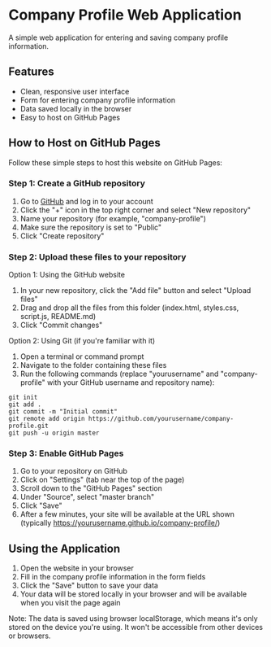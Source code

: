 # Company Profile Web Application

A simple web application for entering and saving company profile information.

## Features

- Clean, responsive user interface
- Form for entering company profile information
- Data saved locally in the browser
- Easy to host on GitHub Pages

## How to Host on GitHub Pages

Follow these simple steps to host this website on GitHub Pages:

### Step 1: Create a GitHub repository

1. Go to [GitHub](https://github.com) and log in to your account
2. Click the "+" icon in the top right corner and select "New repository"
3. Name your repository (for example, "company-profile")
4. Make sure the repository is set to "Public"
5. Click "Create repository"

### Step 2: Upload these files to your repository

Option 1: Using the GitHub website
1. In your new repository, click the "Add file" button and select "Upload files"
2. Drag and drop all the files from this folder (index.html, styles.css, script.js, README.md)
3. Click "Commit changes"

Option 2: Using Git (if you're familiar with it)
1. Open a terminal or command prompt
2. Navigate to the folder containing these files
3. Run the following commands (replace "yourusername" and "company-profile" with your GitHub username and repository name):
```
git init
git add .
git commit -m "Initial commit"
git remote add origin https://github.com/yourusername/company-profile.git
git push -u origin master
```

### Step 3: Enable GitHub Pages

1. Go to your repository on GitHub
2. Click on "Settings" (tab near the top of the page)
3. Scroll down to the "GitHub Pages" section
4. Under "Source", select "master branch"
5. Click "Save"
6. After a few minutes, your site will be available at the URL shown (typically https://yourusername.github.io/company-profile/)

## Using the Application

1. Open the website in your browser
2. Fill in the company profile information in the form fields
3. Click the "Save" button to save your data
4. Your data will be stored locally in your browser and will be available when you visit the page again

Note: The data is saved using browser localStorage, which means it's only stored on the device you're using. It won't be accessible from other devices or browsers. 